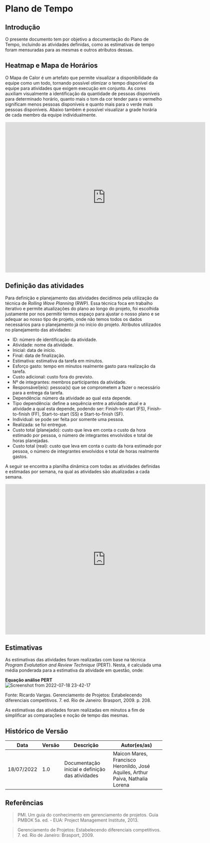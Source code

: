 # Plano de Tempo
## Introdução
O presente documento tem por objetivo a documentação do Plano de Tempo, incluindo as atividades definidas, como as estimativas de tempo foram mensuradas para as mesmas e outros atributos dessas.

## Heatmap e Mapa de Horários
O Mapa de Calor é um artefato que permite visualizar a disponibilidade da equipe como um todo, tornando possível otimizar o tempo disponível da equipe para atividades que exigem execução em conjunto.
As cores auxiliam visualmente a identificação da quantidade de pessoas disponíveis para determinado horário, quanto mais o tom da cor tender para o vermelho significam menos pessoas disponíveis e quanto mais para o verde mais pessoas disponíveis.
Abaixo também é possível visualizar a grade horária de cada membro da equipe individualmente.

<iframe src="https://docs.google.com/spreadsheets/d/e/2PACX-1vS5zvnJXYsxBicjAnp8kvuYqIAXbjp3NH9XhyIeWkwiP25NjQd-E0mOIIc8ow4t4A7szm_TjvS-dIpz/pubhtml?widget=true&amp;headers=false" width="100%" height="480px" style="min-width: 640px; min-height: 480px; background-color: #f4f4f4; border: 1px solid #efefef;"></iframe>

## Definição das atividades
Para definição e planejamento das atividades decidimos pela utilização da técnica de _Rolling Wave Planning_ (RWP). Essa técnica foca em trabalho iterativo e permite atualizações do plano ao longo do projeto, foi escolhida justamente por nos permitir termos espaço para ajustar o nosso plano e se adequar ao nosso tipo de projeto, onde não temos todos os dados necessários para o planejamento já no início do projeto. Atributos utilizados no planejamento das atividades:
- ID: número de identificação da atividade.
- Atividade: nome da atividade.
- Inicial: data de início.
- Final: data de finalização.
- Estimativa: estimativa da tarefa em minutos.
- Esforço gasto: tempo em minutos realmente gasto para realização da tarefa.
- Custo adicional: custo fora do previsto.
- Nº de integrantes: membros participantes da atividade.
- Responsável(eis): pessoa(s) que se comprometem a fazer o necessário para a entrega da tarefa.
- Dependência: número da atividade ao qual esta depende.
- Tipo dependência: define a sequência entre a atividade atual e a atividade a qual esta depende, podendo ser: Finish-to-start (FS), Finish-to-finish (FF), Start-to-start (SS) e Start-to-finish (SF).
- Individual: se pode ser feita por somente uma pessoa.
- Realizada: se foi entregue.
- Custo total (planejado): custo que leva em conta o custo da hora estimado por pessoa, o número de integrantes envolvidos e total de horas planejadas.
- Custo total (real): custo que leva em conta o custo da hora estimado por pessoa, o número de integrantes envolvidos e total de horas realmente gastos.

A seguir se encontra a planilha dinâmica com todas as atividades definidas e estimadas por semana, na qual as atividades são atualizadas a cada semana.

<iframe src="https://docs.google.com/spreadsheets/d/e/2PACX-1vTnVQ2fXbtENoLlmsAK50Iwza4HCtssgZ7x3kO1L_SOF3OWhexchKkFk5tQVJa0cw/pubhtml?widget=true&amp;headers=false" width="100%" height="480px" style="min-width: 640px; min-height: 480px; background-color: #f4f4f4; border: 1px solid #efefef;"></iframe>

## Estimativas
As estimativas das atividades foram realizadas com base na técnica _Program Evalutation and Review Technique_ (PERT). Nesta, é calculada uma média ponderada para a estimativa da atividade em questão, onde:

<strong style="text-align: center;">Equação análise PERT</strong><br>
![Screenshot from 2022-07-18 23-42-17](https://user-images.githubusercontent.com/47460478/179653196-1c6b40b8-20fd-4722-8a19-04affb5e7af7.png)
<p>Fonte: Ricardo Vargas. Gerenciamento de Projetos: Estabelecendo diferenciais competitivos. 7. ed. Rio de Janeiro: Brasport, 2009. p. 208.</p>

As estimativas das atividades foram realizadas em minutos a fim de simplificar as comparações e noção de tempo das mesmas.

## Histórico de Versão

| Data | Versão | Descrição | Autor(es/as)|
|--------- | --- | --- | ---| 
|18/07/2022 | 1.0 | Documentação inicial e definição das atividades | Maicon Mares, Francisco Heronildo, José Aquiles, Arthur Paiva, Nathalia Lorena|

## Referências
> PMI. Um guia do conhecimento em gerenciamento de projetos. Guia PMBOK 5a. ed. - EUA: Project Management Institute, 2013.

> Gerenciamento de Projetos: Estabelecendo diferenciais competitivos. 7. ed. Rio de Janeiro: Brasport, 2009.